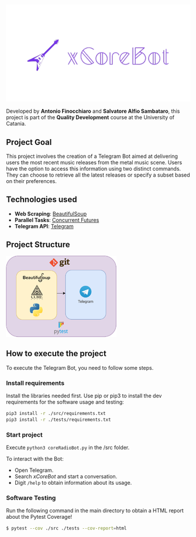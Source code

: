 <img src="./img/xcorebot_logo.png">

Developed by **Antonio Finocchiaro** and **Salvatore Alfio Sambataro**, this project is part of the **Quality Development** course at the University of Catania.

## Project Goal
This project involves the creation of a Telegram Bot aimed at delivering users the most recent music releases from the metal music scene.
Users have the option to access this information using two distinct commands.
They can choose to retrieve all the latest releases or specify a subset based on their preferences.

## Technologies used
<ul>
<li> <strong>Web Scraping</strong>: <a href="https://www.crummy.com/software/BeautifulSoup/bs4/doc/">BeautifulSoup</a>
<li> <strong>Parallel Tasks</strong>: <a href="https://docs.python.org/3/library/concurrent.futures.html">Concurrent Futures</a></li>
<li> <strong>Telegram API</strong>: <a href="https://core.telegram.org/bots/api">Telegram</a></li>
</ul>

## Project Structure
<img src="./img/xcorebot_pipe.png" width="60%">

## How to execute the project
To execute the Telegram Bot, you need to follow some steps.
### Install requirements
Install the libraries needed first.
Use pip or pip3 to install the dev requirements for the software usage and testing:

```bash
pip3 install -r ./src/requirements.txt
pip3 install -r ./tests/requirements.txt
```

### Start project
Execute <code>python3 coreRadioBot.py</code> in the /src folder.

To interact with the Bot:

<ul>
  <li>Open Telegram.</li>
  <li>Search <em>xCoreBot</em> and start a conversation.</li>
  <li>Digit <code>/help</code> to obtain information about its usage.</li>
</ul>

### Software Testing

Run the following command in the main directory to obtain a HTML report about the Pytest Coverage!

```bash
$ pytest --cov ./src ./tests --cov-report=html
```
